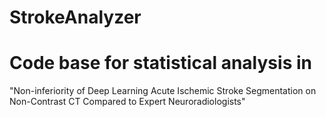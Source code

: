 # StrokeAnalyzer

# Code base for statistical analysis in 
"Non-inferiority of Deep Learning Acute Ischemic Stroke Segmentation on Non-Contrast CT Compared to Expert Neuroradiologists"
